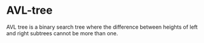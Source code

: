 # AVL-tree
AVL tree is a binary search tree where the difference between heights of left and right subtrees cannot be more than one.

